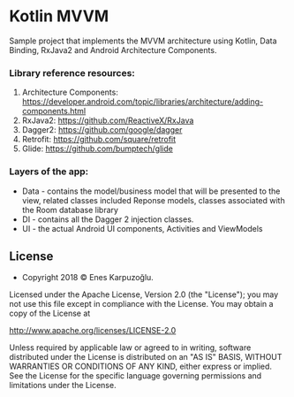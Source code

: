 # Kotlin MVVM
Sample project that implements the MVVM architecture using Kotlin, Data Binding, RxJava2 and Android Architecture Components.


### Library reference resources:
1. Architecture Components: https://developer.android.com/topic/libraries/architecture/adding-components.html
2. RxJava2: https://github.com/ReactiveX/RxJava
3. Dagger2: https://github.com/google/dagger
4. Retrofit: https://github.com/square/retrofit
5. Glide: https://github.com/bumptech/glide

### Layers of the app:
 * Data - contains the model/business model that will be presented to the view, related classes included Reponse models, classes associated with the Room database library
 * DI - contains all the Dagger 2 injection classes.
 * UI - the actual Android UI components, Activities and ViewModels

 ## License

- Copyright 2018 © Enes Karpuzoğlu.

Licensed under the Apache License, Version 2.0 (the "License");
you may not use this file except in compliance with the License.
You may obtain a copy of the License at

   http://www.apache.org/licenses/LICENSE-2.0

Unless required by applicable law or agreed to in writing, software
distributed under the License is distributed on an "AS IS" BASIS,
WITHOUT WARRANTIES OR CONDITIONS OF ANY KIND, either express or implied.
See the License for the specific language governing permissions and
limitations under the License.